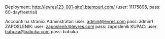 Deployment:
	http://levres123-001-site1.btempurl.com/
	(user: 11175895, pass: 60-dayfreetrial)

Accounti na stranici
Adminstrator:
  user: admin@levres.com
  pass: admin1
ZAPOSLENIK:
  user: zaposlenik@levres.com
  pass: zaposlenik
KUPAC:
  user: babuka@babuka.com
  pass: babuka 
